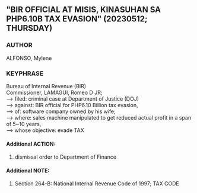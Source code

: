 ## "BIR OFFICIAL AT MISIS, KINASUHAN SA PHP6.10B TAX EVASION" (20230512; THURSDAY)

### AUTHOR

ALFONSO, Mylene

### KEYPHRASE

Bureau of Internal Revenue (BIR)<br/>
Commissioner, LAMAGUI, Romeo D JR;<br/>
--> filed: criminal case at Department of Justice (DOJ)<br/>
--> against: BIR official for PHP6.10 Billion tax evasion,<br/>
--> of: software company owned by his wife;<br/>
--> where: sales machine manipulated to get reduced actual profit in a span of 5~10 years,<br/>
--> whose objective: evade TAX

#### Additional ACTION: 

1) dismissal order to Department of Finance

#### Additional NOTE: 

1) Section 264-B: National Internal Revenue Code of 1997; TAX CODE


